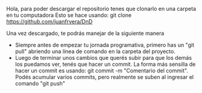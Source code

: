 ﻿Hola, para poder descargar el repositorio tenes que clonarlo en una carpeta en tu computadora
Esto se hace usando:
git clone https://github.com/juanfrvera/DnD

Una vez descargado, te podrás manejar de la siguiente manera
- Siempre antes de empezar tu jornada programativa, primero has un "git pull" abriendo una línea de comando en la carpeta del proyecto.
- Luego de terminar unos cambios que querés subir para que los demás los puedamos ver, tenés que hacer un commit. La forma más sensilla de hacer un commit es usando: git commit -m "Comentario del commit".
Podés acumular varios commits, pero realmente se suben al ingresar el comando "git push"
